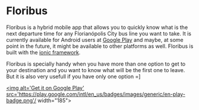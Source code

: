 # Floribus
Floribus is a hybrid mobile app that allows you to quickly know what is the next departure time for any Florianópolis City bus line you want to take. It is currently available for Android users at [Google Play](https://play.google.com/store/apps/details?id=com.ionicframework.floribus623404) and maybe, at some point in the future, it might be available to other platforms as well. Floribus is built with the [ionic framework](http://ionicframework.com/).

Floribus is specially handy when you have more than one option to get to your destination and you want to know what will be the first one to leave. But it is also very usefull if you have only one option =]

<a href='https://play.google.com/store/apps/details?id=com.ionicframework.floribus623404&utm_source=global_co&utm_medium=prtnr&utm_content=Mar2515&utm_campaign=PartBadge&pcampaignid=MKT-Other-global-all-co-prtnr-py-PartBadge-Mar2515-1'><img alt='Get it on Google Play' src='https://play.google.com/intl/en_us/badges/images/generic/en-play-badge.png'/ width="185"></a>
